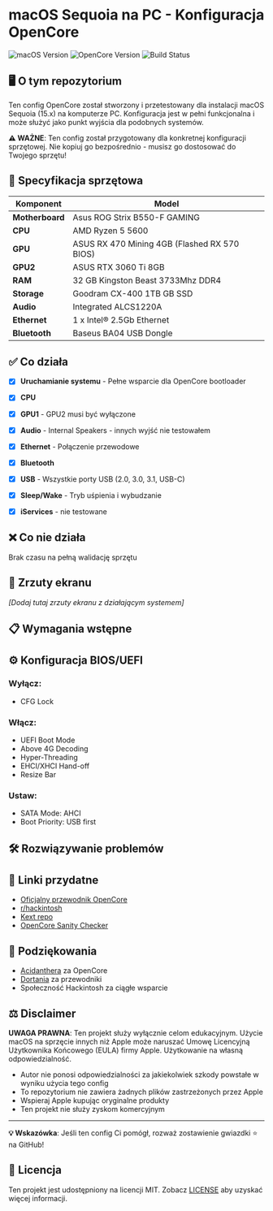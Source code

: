# macOS Sequoia na PC - Konfiguracja OpenCore

![macOS Version](https://img.shields.io/badge/macOS-Sequoia%2015.x-brightgreen.svg)
![OpenCore Version](https://img.shields.io/badge/OpenCore-1.0.4-blue.svg)
![Build Status](https://img.shields.io/badge/build-stable-green.svg)

## 🖥️ O tym repozytorium

Ten config OpenCore został stworzony i przetestowany dla instalacji macOS Sequoia (15.x) na komputerze PC. Konfiguracja jest w pełni funkcjonalna i może służyć jako punkt wyjścia dla podobnych systemów.

**⚠️ WAŻNE**: Ten config został przygotowany dla konkretnej konfiguracji sprzętowej. Nie kopiuj go bezpośrednio - musisz go dostosować do Twojego sprzętu!

## 🔧 Specyfikacja sprzętowa

| Komponent | Model |
|-----------|-------|
| **Motherboard** | Asus ROG Strix B550-F GAMING |
| **CPU** | AMD Ryzen 5 5600 |
| **GPU** | ASUS RX 470 Mining 4GB (Flashed RX 570 BIOS)
| **GPU2** | ASUS RTX 3060 Ti 8GB
| **RAM** | 32 GB Kingston Beast 3733Mhz DDR4 |
| **Storage** | Goodram CX-400 1TB GB SSD |
| **Audio** | Integrated ALCS1220A |
| **Ethernet** | 1 x Intel® 2.5Gb Ethernet |
| **Bluetooth** | Baseus BA04 USB Dongle |

## ✅ Co działa

- [x] **Uruchamianie systemu** - Pełne wsparcie dla OpenCore bootloader
- [x] **CPU** 
- [x] **GPU1**  - GPU2 musi być wyłączone
- [x] **Audio** - Internal Speakers - innych wyjść nie testowałem
- [x] **Ethernet** - Połączenie przewodowe
- [x] **Bluetooth** 
- [x] **USB** - Wszystkie porty USB (2.0, 3.0, 3.1, USB-C)
- [x] **Sleep/Wake** - Tryb uśpienia i wybudzanie
- [x] **iServices** - nie testowane


## ❌ Co nie działa

Brak czasu na pełną walidację sprzętu

## 📸 Zrzuty ekranu

*[Dodaj tutaj zrzuty ekranu z działającym systemem]*

## 📋 Wymagania wstępne



## ⚙️ Konfiguracja BIOS/UEFI

### Wyłącz:
- CFG Lock

### Włącz:
- UEFI Boot Mode
- Above 4G Decoding
- Hyper-Threading
- EHCI/XHCI Hand-off
- Resize Bar
### Ustaw:
- SATA Mode: AHCI
- Boot Priority: USB first

## 🛠️ Rozwiązywanie problemów

## 🔗 Linki przydatne

- [Oficjalny przewodnik OpenCore](https://dortania.github.io/OpenCore-Install-Guide/)
- [r/hackintosh](https://www.reddit.com/r/hackintosh/)
- [Kext repo](https://kexts.goldfish64.com/)
- [OpenCore Sanity Checker](https://opencore.slowgeek.com/)

## 🙏 Podziękowania

- [Acidanthera](https://github.com/acidanthera) za OpenCore
- [Dortania](https://github.com/dortania) za przewodniki
- Społeczność Hackintosh za ciągłe wsparcie

## ⚖️ Disclaimer

**UWAGA PRAWNA**: Ten projekt służy wyłącznie celom edukacyjnym. Użycie macOS na sprzęcie innych niż Apple może naruszać Umowę Licencyjną Użytkownika Końcowego (EULA) firmy Apple. Użytkowanie na własną odpowiedzialność.

- Autor nie ponosi odpowiedzialności za jakiekolwiek szkody powstałe w wyniku użycia tego config
- To repozytorium nie zawiera żadnych plików zastrzeżonych przez Apple
- Wspieraj Apple kupując oryginalne produkty
- Ten projekt nie służy zyskom komercyjnym

---

**💡 Wskazówka**: Jeśli ten config Ci pomógł, rozważ zostawienie gwiazdki ⭐ na GitHub!

## 📄 Licencja

Ten projekt jest udostępniony na licencji MIT. Zobacz [LICENSE](LICENSE) aby uzyskać więcej informacji.
